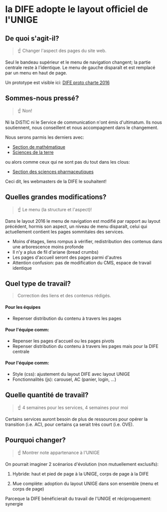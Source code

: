 # la DIFE adopte le layout officiel de l'UNIGE

## De quoi s'agit-il?

> :point_up: Changer l'aspect des pages du site web.

Seul le bandeau supérieur et le menu de navigation changent; la partie centrale reste à l'identique. Le menu de gauche disparaît et est remplacé par un menu en haut de page.

Un prototype est visible ici:
[DIFE proto charte 2016](https://silene5.unige.ch/c5/dife-test/presentation/)


## Sommes-nous pressé?
> :point_up: Non!

Ni la DiSTIC ni le Service de communication n'ont émis d'ultimatum. Ils nous soutiennent, nous conseillent et nous accompagnent dans le changement.

Nous serons parmis les derniers avec:
- [Section de mathématique](https://www.unige.ch/math/fr/)
- [Sciences de la terre](http://www.unige.ch/sciences/terre/fr/)


ou alors comme ceux qui ne sont pas du tout dans les clous:
- [Section des sciences pharmaceutiques](https://epgl.unige.ch/epgl/index.php)

Ceci dit, les webmasters de la DIFE le souhaitent!

## Quelles grandes modifications?
> :point_up: Le menu (la structure et l'aspect)!

Dans le layout 2016 le menu de navigation est modifié par rapport au layout précédent, hormis son aspect, un niveau de menu disparaît, celui qui actuellement contient les pages sommitales des services.

- Moins d'étages, liens rompus à vérifier, redistribution des contenus dans une arborescence moins profonde
- Il n'y a plus de fil d'ariane (bread crumbs)
- Les pages d'accueil seront des pages parmi d'autres
- Attention confusion: pas de modification du CMS, espace de travail identique

## Quel type de travail?
> Correction des liens et des contenus rédigés.

#### Pour les équipes
- Repenser distribution du contenu à travers les pages 

#### Pour l'équipe comm:
- Repenser les pages d'accueil ou les pages pivots
- Repenser distribution du contenu à travers les pages mais pour la DIFE centrale

#### Pour l'équipe comm:
- Style (css): ajustement du layout DIFE avec layout UNIGE
- Fonctionnalités (js): carousel, AC (panier, login, …)

## Quelle quantité de travail?
> :point_up: 4 semaines pour les services, 4 semaines pour moi

Certains services auront besoin de plus de ressources pour opérer la transition (i.e. AC), pour certains ça serait très court (i.e. OVE).

## Pourquoi changer?
> :point_up: Montrer note appartenance à l'UNIGE

On pourrait imaginer 2 scénarios d'évolution (non mutuellement exclusifs):

1. Hybride: haut et pied de page à la UNIGE, corps de page à la DIFE

2. Mue complète: adoption du layout UNIGE dans son ensemble (menu et corps de page)

Parceque la DIFE bénéficierait du travail de l'UNIGE et réciproquement: synergie
